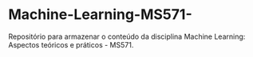 # Machine-Learning-MS571-
Repositório para armazenar o conteúdo da disciplina Machine Learning: Aspectos teóricos e práticos - MS571.
